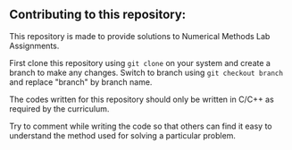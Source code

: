 ## Contributing to this repository:

This repository is made to provide solutions to Numerical Methods Lab Assignments.

First clone this repository using `git clone` on your system and create a branch to make any changes.
Switch to branch using `git checkout branch` and replace "branch" by branch name.

The codes written for this repository should only be written in C/C++ as required by the curriculum.

Try to comment while writing the code so that others can find it easy to understand the method used for solving a particular problem.
